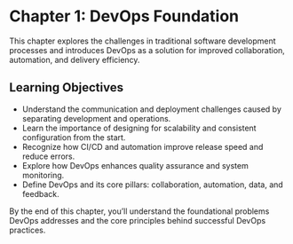 # Chapter 1: DevOps Foundation

This chapter explores the challenges in traditional software development processes and introduces DevOps as a solution for improved collaboration, automation, and delivery efficiency.

## Learning Objectives

- Understand the communication and deployment challenges caused by separating development and operations.
- Learn the importance of designing for scalability and consistent configuration from the start.
- Recognize how CI/CD and automation improve release speed and reduce errors.
- Explore how DevOps enhances quality assurance and system monitoring.
- Define DevOps and its core pillars: collaboration, automation, data, and feedback.

By the end of this chapter, you’ll understand the foundational problems DevOps addresses and the core principles behind successful DevOps practices.